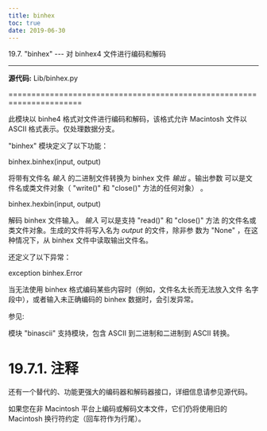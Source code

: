 ```yaml
---
title: binhex
toc: true
date: 2019-06-30
---
```

19.7. "binhex" --- 对 binhex4 文件进行编码和解码
**********************************************

**源代码:** Lib/binhex.py

======================================================================

此模块以 binhe4 格式对文件进行编码和解码，该格式允许 Macintosh 文件以 ASCII
格式表示。仅处理数据分支。

"binhex" 模块定义了以下功能：

binhex.binhex(input, output)

   将带有文件名 *输入* 的二进制文件转换为 binhex 文件 *输出* 。输出参数
   可以是文件名或类文件对象（ "write()" 和 "close()" 方法的任何对象）
   。

binhex.hexbin(input, output)

   解码 binhex 文件输入。  *输入* 可以是支持 "read()" 和 "close()" 方法
   的文件名或类文件对象。生成的文件将写入名为 *output* 的文件，除非参
   数为 "None" ，在这种情况下，从 binhex 文件中读取输出文件名。

还定义了以下异常：

exception binhex.Error

   当无法使用 binhex 格式编码某些内容时（例如，文件名太长而无法放入文件
   名字段中），或者输入未正确编码的 binhex 数据时，会引发异常。

参见:

  模块 "binascii"
     支持模块，包含 ASCII 到二进制和二进制到 ASCII 转换。


19.7.1. 注释
============

还有一个替代的、功能更强大的编码器和解码器接口，详细信息请参见源代码。

如果您在非 Macintosh 平台上编码或解码文本文件，它们仍将使用旧的 Macintosh
换行符约定（回车符作为行尾）。
